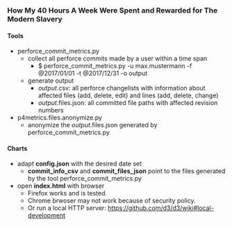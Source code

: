 ### How My 40 Hours A Week Were Spent and Rewarded for The Modern Slavery

#### Tools

 - perforce_commit_metrics.py 
   - collect all perforce commits made by a user within a time span
     - $ perforce_commit_metrics.py -u max.mustermann -f @2017/01/01 -t @2017/12/31 -o output
   - generate output
     - *output*.csv: all perforce changelists with information about affected files (add, delete, edit) and lines (add, delete, change)
     - *output*.files.json: all committed file paths with affected revision numbers
  - p4metrics.files.anonymize.py
     - anonymize the *output*.files.json generated by perforce_commit_metrics.py

#### Charts

  - adapt **config.json** with the desired date set
    - **commit_info_csv** and **commit_files_json** point to the files generated by the tool perforce_commit_metrics.py
  - open **index.html** with browser 
    - Firefox works and is tested.
    - Chrome brwoser may not work because of security policy.
    - Or run a local HTTP server: https://github.com/d3/d3/wiki#local-development